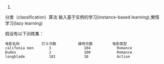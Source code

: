 1.
分类（classification）算法
输入基于实例的学习(instance-based learning),懒惰学习(lazy learning)

假设有以下训练集：

    电影名称          打斗次数          接吻次数         电影类型
    califonia men       3               104            Romance
    Dudes               2               100            Romance
    longblade           101             10             Action


